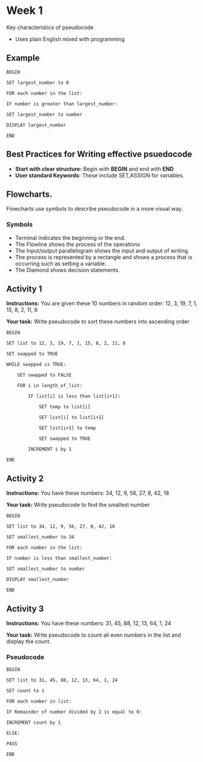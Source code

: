 # Week 1

Key characteristics of pseudocode
- Uses plain English mixed with programming 

## Example

```
BEGIN

SET largest_number to 0

FOR each number in the list:

IF number is greater than largest_number:

SET largest_number to number

DISPLAY largest_number

END
```

## Best Practices for Writing effective psuedocode

- **Start with clear structure:** Begin with **BEGIN** and end with **END** 
- **User standard Keywords**: These include SET,ASSIGN for variables. 


## Flowcharts.

Flowcharts use symbols to describe pseudocode in a more visual way.


### Symbols

- Terminal indicates the beginning or the end.
- The Flowline shows the process of the operations
- The Input/output parallelogram shows the input and output of writing.
- The process is represented by a rectangle and shows a process that is occurring such as setting a variable.
- The Diamond shows decision statements.

## Activity 1

**Instructions:**
You are given these 10 numbers in random order:
12, 3, 19, 7, 1, 15, 8, 2, 11, 6

**Your task:**
Write pseudocode to sort these numbers into ascending order

```pseudocode
BEGIN

SET list to 12, 3, 19, 7, 1, 15, 8, 2, 11, 6

SET swapped to TRUE

WHILE swapped is TRUE:

    SET swapped to FALSE

    FOR i in length_of_list:

        IF list[i] is less than list[i+1]:

            SET temp to list[i]

            SET list[i] to list[i+1]

            SET list[i+1] to temp

            SET swapped to TRUE

        INCREMENT i by 1

END 

```

## Activity 2

**Instructions:**
You have these numbers:
34, 12, 9, 56, 27, 8, 42, 18

**Your task:**
Write pseudocode to find the smallest number
```
BEGIN 

SET list to 34, 12, 9, 56, 27, 8, 42, 18

SET smallest_number to 34

FOR each number in the list: 

IF number is less than smallest_number: 

SET smallest_number to number 

DISPLAY smallest_number 

END 
```

## Activity 3

**Instructions:**
You have these numbers:
31, 45, 88, 12, 13, 64, 1, 24

**Your task:**
Write pseudocode to count all even numbers in the list and display the count.

### Pseudocode

```
BEGIN

SET list to 31, 45, 88, 12, 13, 64, 1, 24

SET count to 1

FOR each number in list:

IF Remainder of number divided by 2 is equal to 0:

INCREMENT count by 1

ELSE:

PASS

END
```